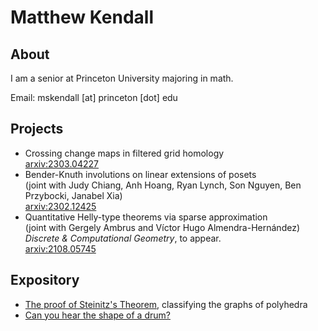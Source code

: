 # Matthew Kendall

## About
I am a senior at Princeton University majoring in math.

Email: mskendall [at] princeton [dot] edu

## Projects
- Crossing change maps in filtered grid homology <br> <a href="https://arxiv.org/abs/2303.04227">arxiv:2303.04227</a>
- Bender-Knuth involutions on linear extensions of posets <br> (joint with Judy Chiang, Anh Hoang, Ryan Lynch, Son Nguyen, Ben Przybocki, Janabel Xia) <br> <a href="https://arxiv.org/abs/2302.12425">arxiv:2302.12425</a>
- Quantitative Helly-type theorems via sparse approximation <br> (joint with Gergely Ambrus and Víctor Hugo Almendra-Hernández)  <br> *Discrete & Computational Geometry*, to appear. <br> <a href="https://arxiv.org/abs/2108.05745">arxiv:2108.05745</a>

## Expository
- <a href="/assets/steinitz.pdf" target="_blank"> The proof of Steinitz's Theorem</a>, classifying the graphs of polyhedra
- <a href="/assets/drum.pdf" target="_blank"> Can you hear the shape of a drum?</a>

